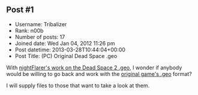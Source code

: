 ## Post #1
- Username: Tribalizer
- Rank: n00b
- Number of posts: 17
- Joined date: Wed Jan 04, 2012 11:26 pm
- Post datetime: 2013-03-28T10:44:04+00:00
- Post Title: (PC) Original Dead Space .geo

With [nightFlarer's work on the Dead Space 2 .geo](http://forum.xentax.com/viewtopic.php?f=16&t=5966&start=30), I wonder if anybody would be willing to go back and work with the [original game's .geo](http://img27.imageshack.us/img27/2758/geoinxvi32.jpg) format?

I will supply files to those that want to take a look at them.
